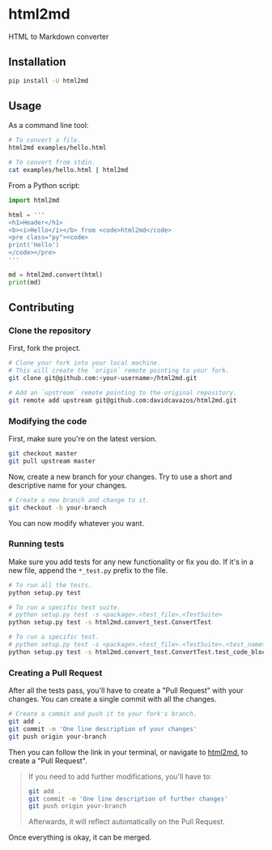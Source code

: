 # html2md

HTML to Markdown converter

## Installation

```sh
pip install -U html2md
```

## Usage

As a command line tool:

```sh
# To convert a file.
html2md examples/hello.html

# To convert from stdin.
cat examples/hello.html | html2md
```

From a Python script:

```py
import html2md

html = '''
<h1>Header</h1>
<b><i>Hello</i></b> from <code>html2md</code>
<pre class="py"><code>
print('Hello')
</code></pre>
'''

md = html2md.convert(html)
print(md)
```

## Contributing

### Clone the repository

First, fork the project.

```sh
# Clone your fork into your local machine.
# This will create the `origin` remote pointing to your fork.
git clone git@github.com:<your-username>/html2md.git

# Add an `upstream` remote pointing to the original repository.
git remote add upstream git@github.com:davidcavazos/html2md.git
```

### Modifying the code

First, make sure you're on the latest version.

```sh
git checkout master
git pull upstream master
```

Now, create a new branch for your changes.
Try to use a short and descriptive name for your changes.

```sh
# Create a new branch and change to it.
git checkout -b your-branch
```

You can now modify whatever you want.

### Running tests

Make sure you add tests for any new functionality or fix you do.
If it's in a new file, append the `*_test.py` prefix to the file.

```sh
# To run all the tests.
python setup.py test

# To run a specific test suite.
# python setup.py test -s <package>.<test_file>.<TestSuite>
python setup.py test -s html2md.convert_test.ConvertTest

# To run a specific test.
# python setup.py test -s <package>.<test_file>.<TestSuite>.<test_name>
python setup.py test -s html2md.convert_test.ConvertTest.test_code_block
```

### Creating a Pull Request

After all the tests pass, you'll have to create a "Pull Request" with your changes.
You can create a single commit with all the changes.

```sh
# Create a commit and push it to your fork's branch.
git add .
git commit -m 'One line description of your changes'
git push origin your-branch
```

Then you can follow the link in your terminal, or navigate to [html2md](https://github.com/davidcavazos/html2md), to create a "Pull Request".

> If you need to add further modifications, you'll have to:
>
> ```sh
> git add .
> git commit -m 'One line description of further changes'
> git push origin your-branch
> ```
>
> Afterwards, it will reflect automatically on the Pull Request.

Once everything is okay, it can be merged.
